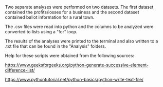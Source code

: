 Two separate analyses were performed on two datasets. The first dataset contained the profits/losses for a business and the second dataset contained ballot information for a rural town. 

The .csv files were read into python and the columns to be analyzed were converted to lists using a "for" loop.

The results of the analyses were printed to the terminal and also written to a .txt file that can be found in the "Analysis" folders.

Help for these scripts were obtained from the following sources:

https://www.geeksforgeeks.org/python-generate-successive-element-difference-list/

https://www.pythontutorial.net/python-basics/python-write-text-file/

